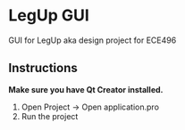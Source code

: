 # LegUp GUI
GUI for LegUp aka design project for ECE496

## Instructions
**Make sure you have Qt Creator installed.**

1. Open Project -> Open application.pro
2. Run the project
